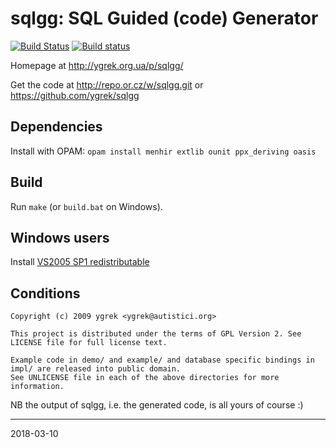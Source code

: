 sqlgg: SQL Guided (code) Generator
==================================

[![Build Status](https://travis-ci.org/ygrek/sqlgg.svg?branch=master)](https://travis-ci.org/ygrek/sqlgg)
[![Build status](https://ci.appveyor.com/api/projects/status/1bfx41oulkbu4aj2?svg=true)](https://ci.appveyor.com/project/ygrek/sqlgg/branch/master)

Homepage at http://ygrek.org.ua/p/sqlgg/

Get the code at http://repo.or.cz/w/sqlgg.git or https://github.com/ygrek/sqlgg

Dependencies
------------

Install with OPAM: `opam install menhir extlib ounit ppx_deriving oasis`

Build
-----

Run `make` (or `build.bat` on Windows).

Windows users
-------------

Install [VS2005 SP1 redistributable](http://www.microsoft.com/downloads/details.aspx?FamilyID=200b2fd9-ae1a-4a14-984d-389c36f85647)

Conditions
----------

```
Copyright (c) 2009 ygrek <ygrek@autistici.org>

This project is distributed under the terms of GPL Version 2. See LICENSE file for full license text.

Example code in demo/ and example/ and database specific bindings in impl/ are released into public domain.
See UNLICENSE file in each of the above directories for more information.
```

NB the output of sqlgg, i.e. the generated code, is all yours of course :)

----
2018-03-10
